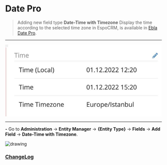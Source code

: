# Date Pro <a href="https://www.eblasoft.com.tr/espocrm-extension-page/espocrm-ebla-date-pro" target="_blank" id="ext-version" data-id="63690e82c41e10396"></a>

> Adding new field type **Date-Time with Timezone** Display the time according to the selected time zone in EspoCRM, is available
> in [Ebla Date Pro](https://www.eblasoft.com.tr/espocrm-extension-page/espocrm-date-pro-field).

---

![Date Pro](../../_static/images/espocrm-extensions/date-pro/time-zone.png)

---

**-** Go to **Administration** -> **Entity Manager** -> **{Entity Type}** -> **Fields** -> **Add Field** -> **Date-Time with
   Timezone**.

<img src="https://eblasoft.github.io/documentation/_static/images/espocrm-extensions/date-pro/time-zone-op.png" alt="drawing" style="width:200px;"/>


### <font color=gray> [ChangeLog](changelog.md) </font>
